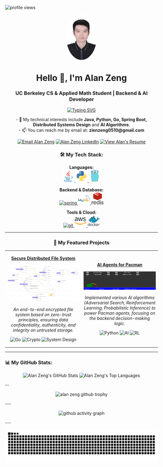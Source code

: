 <p align="left"> 
  <img src="https://komarev.com/ghpvc/?username=AlanZeng-Coder&label=Profile%20views&color=0e75b6&style=flat" alt="profile views" /> 
</p>

<div align="center">
  <img src="https://raw.githubusercontent.com/AlanZeng-Coder/AlanZeng-Coder/main/assets/MyPicture.jpg" alt="Alan Zeng" width="100" style="border-radius:50%">
  
  <h1 align="center">Hello 👋, I'm Alan Zeng</h1>
  <h3 align="center">UC Berkeley CS & Applied Math Student | Backend & AI Developer</h3>

  <a href="https://git.io/typing-svg"><img src="https://readme-typing-svg.demolab.com/?lines=AI+Backend+Developer;..Always+Learning+and+Building...&center=true&size=22&color=8AEBE2" alt="Typing SVG" /></a>
  
  
  <p align = "center">
        - 💬 My technical interests include <b>Java, Python, Go, Spring Boot, Distributed Systems Design</b> and <b>AI Algorithms</b>.<br>
        - 📫 You can reach me by email at: <b>zienzeng0510@gmail.com</b>
  </p>
  <p align="center">
    <a href="mailto:zienzeng0510@gmail.com" target="blank"><img align="center" src="https://img.shields.io/badge/Email-D14836?style=for-the-badge&logo=gmail&logoColor=white" alt="Email Alan Zeng" /></a>
    <a href="https://www.linkedin.com/in/alan-zeng-bb5b32315/" target="blank"><img align="center" src="https://img.shields.io/badge/LinkedIn-0077B5?style=for-the-badge&logo=linkedin&logoColor=white" alt="Alan Zeng LinkedIn" /></a>
    <a href="https://github.com/AlanZeng-Coder/AlanZeng-Coder/blob/main/assets/Resume_AlanZeng.pdf" target="blank"><img align="center" src="https://img.shields.io/badge/View_My_Resume-DA291C?style=for-the-badge&logo=adobe-acrobat-reader&logoColor=white" alt="View Alan's Resume" /></a>
  </p>
</div>

<h3 align="center">🛠️ My Tech Stack:</h3>
<p align="center">
  <strong>Languages:</strong><br>
  <a href="https://www.java.com" target="_blank" rel="noreferrer"> <img src="https://raw.githubusercontent.com/devicons/devicon/master/icons/java/java-original.svg" alt="java" width="40" height="40"/> </a>
  <a href="https://www.python.org" target="_blank" rel="noreferrer"> <img src="https://raw.githubusercontent.com/devicons/devicon/master/icons/python/python-original.svg" alt="python" width="40" height="40"/> </a>
  <a href="https://go.dev" target="_blank" rel="noreferrer"> <img src="https://raw.githubusercontent.com/devicons/devicon/master/icons/go/go-original.svg" alt="go" width="40" height="40"/> </a>
</p>
<p align="center">
  <strong>Backend & Database:</strong><br>
  <a href="https://spring.io/" target="_blank" rel="noreferrer"> <img src="https://www.vectorlogo.zone/logos/springio/springio-icon.svg" alt="spring" width="40" height="40"/> </a>
  <a href="https://www.mysql.com/" target="_blank" rel="noreferrer"> <img src="https://raw.githubusercontent.com/devicons/devicon/master/icons/mysql/mysql-original-wordmark.svg" alt="mysql" width="40" height="40"/> </a>
  <a href="https://redis.io" target="_blank" rel="noreferrer"> <img src="https://raw.githubusercontent.com/devicons/devicon/master/icons/redis/redis-original-wordmark.svg" alt="redis" width="40" height="40"/> </a>
</p>
<p align="center">
  <strong>Tools & Cloud:</strong><br>
  <a href="https://git-scm.com/" target="_blank" rel="noreferrer"> <img src="https://www.vectorlogo.zone/logos/git-scm/git-scm-icon.svg" alt="git" width="40" height="40"/> </a>
  <a href="https://aws.amazon.com/ec2/" target="_blank" rel="noreferrer"> <img src="https://raw.githubusercontent.com/devicons/devicon/master/icons/amazonwebservices/amazonwebservices-original-wordmark.svg" alt="aws" width="40" height="40"/> </a>
  <a href="https://www.docker.com/" target="_blank" rel="noreferrer"> <img src="https://raw.githubusercontent.com/devicons/devicon/master/icons/docker/docker-original-wordmark.svg" alt="docker" width="40" height="40"/> </a>
</p>

---

<h3 align="center">🚀 My Featured Projects</h3>
<table border="0" align="center">
<tr border="0">
<td width="50%" align="center">
  <p align="center">
    <a href="https://github.com/AlanZeng-Coder/Secure-Distributed-File-System" target="_blank">
      <b>Secure Distributed File System</b>
    </a>
  </p>
  <a href="https://github.com/AlanZeng-Coder/Secure-Distributed-File-System" target="_blank">
    <img src="https://github.com/AlanZeng-Coder/AlanZeng-Coder/blob/main/assets/USER.png" alt="Secure File System" width="100%">
  </a>
  <br>
  <p align="center">
    <em>
      An end-to-end encrypted file system based on zero-trust principles, ensuring data confidentiality, authenticity, and integrity on untrusted storage.
    </em>
  </p>
  <p align="center">
    <img src="https://img.shields.io/badge/Go-00ADD8?style=for-the-badge&logo=go&logoColor=white" alt="Go"/>
    <img src="https://img.shields.io/badge/Cryptography-6E44FF?style=for-the-badge" alt="Crypto"/>
    <img src="https://img.shields.io/badge/System_Design-000000?style=for-the-badge" alt="System Design"/>
  </p>
</td>
<td width="50%" align="center">
  <p align="center">
    <a href="https://github.com/AlanZeng-Coder/AI_Agent_Reinforcement" target="_blank">
      <b>AI Agents for Pacman</b>
    </a>
  </p>
  <a href="https://github.com/AlanZeng-Coder/AI_Agent_Reinforcement" target="_blank">
    <img src="https://github.com/AlanZeng-Coder/AlanZeng-Coder/blob/main/assets/Sep-18-2025%2022-42-25.gif" alt="Pacman AI" width="100%">
  </a>
  <br>
  <p align="center">
    <em>
      Implemented various AI algorithms (Adversarial Search, Reinforcement Learning, Probabilistic Inference) to power Pacman agents, focusing on the backend decision-making logic.
    </em>
  </p>
  <p align="center">
    <img src="https://img.shields.io/badge/Python-3776AB?style=for-the-badge&logo=python&logoColor=white" alt="Python"/>
    <img src="https://img.shields.io/badge/AI-F7931E?style=for-the-badge" alt="AI"/>
    <img src="https://img.shields.io/badge/Reinforcement_Learning-4285F4?style=for-the-badge" alt="RL"/>
  </p>
</td>
</tr>
</table>

---

<h3 align="left">📊 My GitHub Stats:</h3>
<p align="center">
  <img align="center" src="https://github-readme-stats.vercel.app/api?username=AlanZeng-Coder&show_icons=true&locale=en&theme=tokyonight&count_private=true" alt="Alan Zeng's GitHub Stats" />
  <img align="center" src="https://github-readme-stats.vercel.app/api/top-langs?username=AlanZeng-Coder&show_icons=true&locale=en&layout=compact&theme=tokyonight" alt="Alan Zeng's Top Languages" />
</p>

--
<p align="center">
  <img src="https://github-profile-trophy.vercel.app/?username=AlanZeng-Coder&theme=tokyonight&row=1&column=7" alt="alan zeng github trophy" />
</p>
---

<p align="center">
  <img src="https://github-readme-activity-graph.vercel.app/graph?username=AlanZeng-Coder&theme=tokyonight" alt="github activity graph"/>
</p>
---

<p align="center">
  <img src="https://raw.githubusercontent.com/AlanZeng-Coder/AlanZeng-Coder/output/github-contribution-grid-snake.svg" alt="Alan's contribution snake animation" />
</p>
